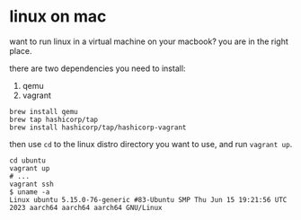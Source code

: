 # linux on mac

want to run linux in a virtual machine on your macbook? you are in the right place.

there are two dependencies you need to install:
1. qemu
2. vagrant
```
brew install qemu
brew tap hashicorp/tap
brew install hashicorp/tap/hashicorp-vagrant
```

then use `cd` to the linux distro directory you want to use, and run `vagrant up`.

```
cd ubuntu
vagrant up
# ...
vagrant ssh
$ uname -a
Linux ubuntu 5.15.0-76-generic #83-Ubuntu SMP Thu Jun 15 19:21:56 UTC 2023 aarch64 aarch64 aarch64 GNU/Linux
```
